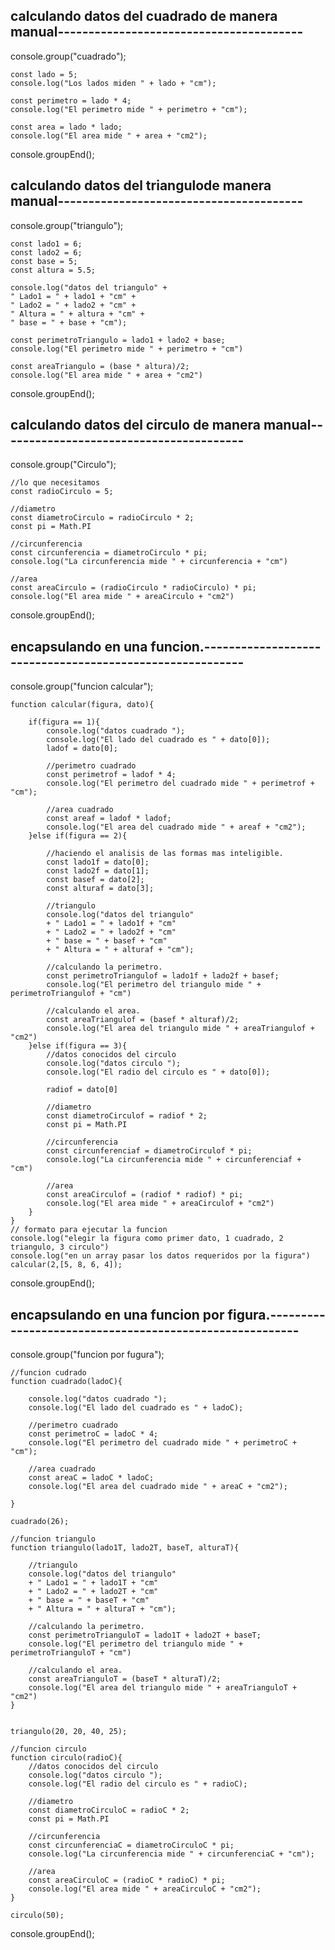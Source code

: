## calculando datos del cuadrado de manera manual----------------------------------------

console.group("cuadrado");

    const lado = 5;
    console.log("Los lados miden " + lado + "cm");

    const perimetro = lado * 4;
    console.log("El perimetro mide " + perimetro + "cm");

    const area = lado * lado;
    console.log("El area mide " + area + "cm2");

console.groupEnd();

## calculando datos del triangulode manera manual----------------------------------------

console.group("triangulo");

    const lado1 = 6;
    const lado2 = 6;
    const base = 5;
    const altura = 5.5;

    console.log("datos del triangulo" +
    " Lado1 = " + lado1 + "cm" +
    " Lado2 = " + lado2 + "cm" +
    " Altura = " + altura + "cm" +
    " base = " + base + "cm");

    const perimetroTriangulo = lado1 + lado2 + base;
    console.log("El perimetro mide " + perimetro + "cm")

    const areaTriangulo = (base * altura)/2;
    console.log("El area mide " + area + "cm2")

console.groupEnd();

## calculando datos del circulo de manera manual----------------------------------------

console.group("Circulo");

    //lo que necesitamos
    const radioCirculo = 5;

    //diametro
    const diametroCirculo = radioCirculo * 2;
    const pi = Math.PI

    //circunferencia
    const circunferencia = diametroCirculo * pi;
    console.log("La circunferencia mide " + circunferencia + "cm")

    //area
    const areaCirculo = (radioCirculo * radioCirculo) * pi;
    console.log("El area mide " + areaCirculo + "cm2")

console.groupEnd();

## encapsulando en una funcion.---------------------------------------------------------

console.group("funcion calcular");

    function calcular(figura, dato){

        if(figura == 1){
            console.log("datos cuadrado ");
            console.log("El lado del cuadrado es " + dato[0]);
            ladof = dato[0];

            //perimetro cuadrado
            const perimetrof = ladof * 4;
            console.log("El perimetro del cuadrado mide " + perimetrof + "cm");

            //area cuadrado
            const areaf = ladof * ladof;
            console.log("El area del cuadrado mide " + areaf + "cm2");
        }else if(figura == 2){

            //haciendo el analisis de las formas mas inteligible.
            const lado1f = dato[0];
            const lado2f = dato[1];
            const basef = dato[2];
            const alturaf = dato[3];

            //triangulo
            console.log("datos del triangulo"
            + " Lado1 = " + lado1f + "cm"
            + " Lado2 = " + lado2f + "cm"
            + " base = " + basef + "cm"
            + " Altura = " + alturaf + "cm");

            //calculando la perimetro.
            const perimetroTriangulof = lado1f + lado2f + basef;
            console.log("El perimetro del triangulo mide " + perimetroTriangulof + "cm")

            //calculando el area.
            const areaTriangulof = (basef * alturaf)/2;
            console.log("El area del triangulo mide " + areaTriangulof + "cm2")
        }else if(figura == 3){
            //datos conocidos del circulo
            console.log("datos circulo ");
            console.log("El radio del circulo es " + dato[0]);

            radiof = dato[0]

            //diametro
            const diametroCirculof = radiof * 2;
            const pi = Math.PI

            //circunferencia
            const circunferenciaf = diametroCirculof * pi;
            console.log("La circunferencia mide " + circunferenciaf + "cm")

            //area
            const areaCirculof = (radiof * radiof) * pi;
            console.log("El area mide " + areaCirculof + "cm2")
        }
    }
    // formato para ejecutar la funcion
    console.log("elegir la figura como primer dato, 1 cuadrado, 2 triangulo, 3 circulo")
    console.log("en un array pasar los datos requeridos por la figura")
    calcular(2,[5, 8, 6, 4]);

console.groupEnd();

## encapsulando en una funcion por figura.--------------------------------------------------------

console.group("funcion por fugura");

    //funcion cudrado
    function cuadrado(ladoC){

        console.log("datos cuadrado ");
        console.log("El lado del cuadrado es " + ladoC);

        //perimetro cuadrado
        const perimetroC = ladoC * 4;
        console.log("El perimetro del cuadrado mide " + perimetroC + "cm");

        //area cuadrado
        const areaC = ladoC * ladoC;
        console.log("El area del cuadrado mide " + areaC + "cm2");

    }

    cuadrado(26);

    //funcion triangulo
    function triangulo(lado1T, lado2T, baseT, alturaT){

        //triangulo
        console.log("datos del triangulo"
        + " Lado1 = " + lado1T + "cm"
        + " Lado2 = " + lado2T + "cm"
        + " base = " + baseT + "cm"
        + " Altura = " + alturaT + "cm");

        //calculando la perimetro.
        const perimetroTrianguloT = lado1T + lado2T + baseT;
        console.log("El perimetro del triangulo mide " + perimetroTrianguloT + "cm")

        //calculando el area.
        const areaTrianguloT = (baseT * alturaT)/2;
        console.log("El area del triangulo mide " + areaTrianguloT + "cm2")
    }


    triangulo(20, 20, 40, 25);

    //funcion circulo
    function circulo(radioC){
        //datos conocidos del circulo
        console.log("datos circulo ");
        console.log("El radio del circulo es " + radioC);

        //diametro
        const diametroCirculoC = radioC * 2;
        const pi = Math.PI

        //circunferencia
        const circunferenciaC = diametroCirculoC * pi;
        console.log("La circunferencia mide " + circunferenciaC + "cm");

        //area
        const areaCirculoC = (radioC * radioC) * pi;
        console.log("El area mide " + areaCirculoC + "cm2");
    }

    circulo(50);

console.groupEnd();
